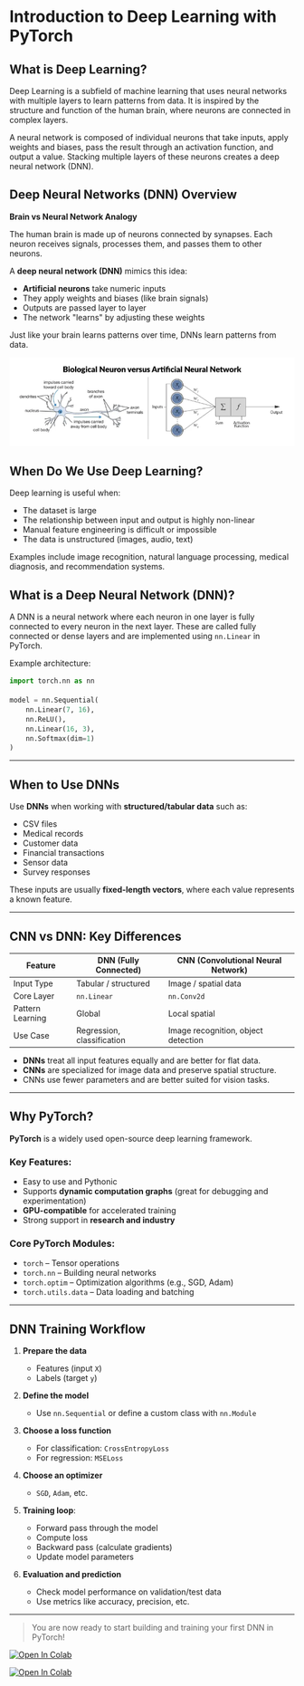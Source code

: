 # Introduction to Deep Learning with PyTorch

## What is Deep Learning?

Deep Learning is a subfield of machine learning that uses neural networks with multiple layers to learn patterns from data. It is inspired by the structure and function of the human brain, where neurons are connected in complex layers.

A neural network is composed of individual neurons that take inputs, apply weights and biases, pass the result through an activation function, and output a value. Stacking multiple layers of these neurons creates a deep neural network (DNN).


## Deep Neural Networks (DNN) Overview

**Brain vs Neural Network Analogy**

The human brain is made up of neurons connected by synapses. Each neuron receives signals, processes them, and passes them to other neurons.

A **deep neural network (DNN)** mimics this idea:

- **Artificial neurons** take numeric inputs
- They apply weights and biases (like brain signals)
- Outputs are passed layer to layer
- The network "learns" by adjusting these weights

Just like your brain learns patterns over time, DNNs learn patterns from data.

 <p align="center">
  <img src="Images/dnn.png" alt="Description" width="800"/>
</p>

## When Do We Use Deep Learning?

Deep learning is useful when:

- The dataset is large
- The relationship between input and output is highly non-linear
- Manual feature engineering is difficult or impossible
- The data is unstructured (images, audio, text)

Examples include image recognition, natural language processing, medical diagnosis, and recommendation systems.

## What is a Deep Neural Network (DNN)?

A DNN is a neural network where each neuron in one layer is fully connected to every neuron in the next layer. These are called fully connected or dense layers and are implemented using `nn.Linear` in PyTorch.

Example architecture:

```python
import torch.nn as nn

model = nn.Sequential(
    nn.Linear(7, 16),
    nn.ReLU(),
    nn.Linear(16, 3),
    nn.Softmax(dim=1)
)
```
---

## When to Use DNNs

Use **DNNs** when working with **structured/tabular data** such as:

- CSV files
- Medical records
- Customer data
- Financial transactions
- Sensor data
- Survey responses

These inputs are usually **fixed-length vectors**, where each value represents a known feature.

---

## CNN vs DNN: Key Differences

| Feature         | DNN (Fully Connected)        | CNN (Convolutional Neural Network)       |
|-----------------|------------------------------|------------------------------------------|
| Input Type      | Tabular / structured         | Image / spatial data                     |
| Core Layer      | `nn.Linear`                  | `nn.Conv2d`                              |
| Pattern Learning| Global                       | Local spatial                            |
| Use Case        | Regression, classification   | Image recognition, object detection      |

- **DNNs** treat all input features equally and are better for flat data.
- **CNNs** are specialized for image data and preserve spatial structure.
- CNNs use fewer parameters and are better suited for vision tasks.

---

## Why PyTorch?

**PyTorch** is a widely used open-source deep learning framework.

### Key Features:
- Easy to use and Pythonic
- Supports **dynamic computation graphs** (great for debugging and experimentation)
- **GPU-compatible** for accelerated training
- Strong support in **research and industry**

### Core PyTorch Modules:
- `torch` – Tensor operations
- `torch.nn` – Building neural networks
- `torch.optim` – Optimization algorithms (e.g., SGD, Adam)
- `torch.utils.data` – Data loading and batching

---

## DNN Training Workflow

1. **Prepare the data**
   - Features (input `X`)
   - Labels (target `y`)

2. **Define the model**
   - Use `nn.Sequential` or define a custom class with `nn.Module`

3. **Choose a loss function**
   - For classification: `CrossEntropyLoss`
   - For regression: `MSELoss`

4. **Choose an optimizer**
   - `SGD`, `Adam`, etc.

5. **Training loop**:
   - Forward pass through the model
   - Compute loss
   - Backward pass (calculate gradients)
   - Update model parameters

6. **Evaluation and prediction**
   - Check model performance on validation/test data
   - Use metrics like accuracy, precision, etc.

---

> You are now ready to start building and training your first DNN in PyTorch!

[![Open In Colab](https://colab.research.google.com/assets/colab-badge.svg)](https://colab.research.google.com/drive/1ey7AZ5Puplnrls652BaTBsOGFltdxJH3#scrollTo=S5pB85fFBp8c)

[![Open In Colab](https://colab.research.google.com/assets/colab-badge.svg)](https://colab.research.google.com/drive/1Z7zZGs6MFpnRil2UwLjEZDV2ECX4Tvmq#scrollTo=p5QCZAZdCrtT)

